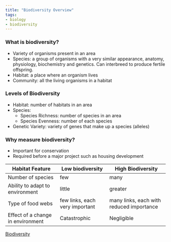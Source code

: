 ```yaml
---
title: "Biodiversity Overview"
tags:
- biology
- biodiversity
---
```


### What is biodiversity?

- Variety of organisms present in an area
- Species: a group of organisms with a very similar appearance, anatomy, physiology, biochemistry and genetics. Can interbreed to produce fertile offspring.
- Habitat: a place where an organism lives
- Community: all the living organisms in a habitat

### Levels of Biodiversity

- Habitat: number of habitats in an area
- Species: 
	- Species Richness: number of species in an area
	- Species Evenness: number of each species
- Genetic Variety: variety of genes that make up a species (alleles)

### Why measure biodiversity?

- Important for conservation
- Required before a major project such as housing development

| **Habitat Feature**               | **Low biodiversity**           | **High Biodiversity**                    |
|-----------------------------------|--------------------------------|------------------------------------------|
| Number of species                 | few                            | many                                     |
| Ability to adapt to environment   | little                         | greater                                  |
| Type of food webs                 | few links, each very important | many links, each with reduced importance |
| Effect of a change in environment | Catastrophic                   | Negligible                               |


[Biodiversity](sixth/Biology/Biodiversity/Biodiversity)